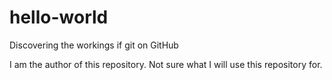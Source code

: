 # hello-world
Discovering the workings if git on GitHub

I am the author of this repository. Not sure what I will use this repository for.
